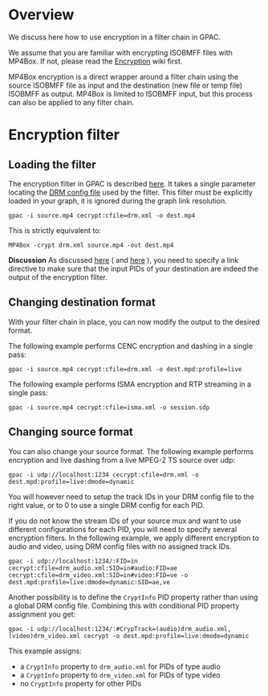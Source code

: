 # Overview

We discuss here how to use encryption in a filter chain in GPAC.  

We assume that you are familiar with encrypting ISOBMFF files with MP4Box. If not, please read the [Encryption](Encryption-Introduction) wiki first. 

MP4Box encryption is a direct wrapper around a filter chain using the source ISOBMFF file as input and the destination (new file or temp file) ISOBMFF as output. MP4Box is limited to ISOBMFF input, but this process can also be applied to any filter chain.

# Encryption filter 
## Loading the filter

The encryption filter in GPAC is described [here](cecrypt). It takes a single parameter locating the [DRM config file](Common-Encryption) used by the filter. This filter must be explicitly loaded in your graph, it is ignored during the graph link resolution.

 ```
 gpac -i source.mp4 cecrypt:cfile=drm.xml -o dest.mp4
 ```

This is strictly equivalent to:
```
MP4Box -crypt drm.xml source.mp4 -out dest.mp4
```

__Discussion__
As discussed [here](realtime#foreword) ( and [here](encoding) ), you need to specify a link directive to make sure that the input PIDs of your destination are indeed the output of the encryption filter.



## Changing destination format

With your filter chain in place, you can now modify the output to the desired format.

The following example performs CENC encryption and dashing in a single pass:

```
gpac -i source.mp4 cecrypt:cfile=drm.xml -o dest.mpd:profile=live

```

The following example performs ISMA encryption and RTP streaming in a single pass:

```
gpac -i source.mp4 cecrypt:cfile=isma.xml -o session.sdp

```

## Changing source format

You can also change your source format.
The following example performs encryption and live dashing from a live MPEG-2 TS source over udp:

```
gpac -i udp://localhost:1234 cecrypt:cfile=drm.xml -o dest.mpd:profile=live:dmode=dynamic

```

You will however need to setup the track IDs in your DRM config file to the right value, or to 0 to use a single DRM config for each PID.

If you do not know the stream IDs of your source mux and want to use different configurations for each PID, you will need to specify several encryption filters. In the following example, we apply different encryption to audio and video, using DRM config files with no assigned track IDs.

```
gpac -i udp://localhost:1234/:FID=in cecrypt:cfile=drm_audio.xml:SID=in#audio:FID=ae cecrypt:cfile=drm_video.xml:SID=in#video:FID=ve -o dest.mpd:profile=live:dmode=dynamic:SID=ae,ve
```

Another possibility is to define the `CryptInfo` PID property rather than using a global DRM config file. Combining this with conditional PID property assignment you get:
```
gpac -i udp://localhost:1234/:#CrypTrack=(audio)drm_audio.xml,(video)drm_video.xml cecrypt -o dest.mpd:profile=live:dmode=dynamic
```
This example assigns:

- a `CryptInfo` property to `drm_audio.xml` for PIDs of type audio
- a `CryptInfo` property to `drm_video.xml` for PIDs of type video
- no `CryptInfo` property for other PIDs

